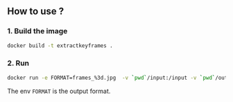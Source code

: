 ## How to use ?

### 1. Build the image

```sh
docker build -t extractkeyframes .
```

### 2. Run

```sh
docker run -e FORMAT=frames_%3d.jpg  -v `pwd`/input:/input -v `pwd`/output:/output --rm extractkeyframes demo.flv 
```
The env `FORMAT` is the output format.
